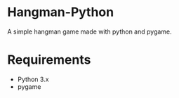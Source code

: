 # Hangman-Python
A simple hangman game made with python and pygame.

# Requirements
- Python 3.x
- pygame

